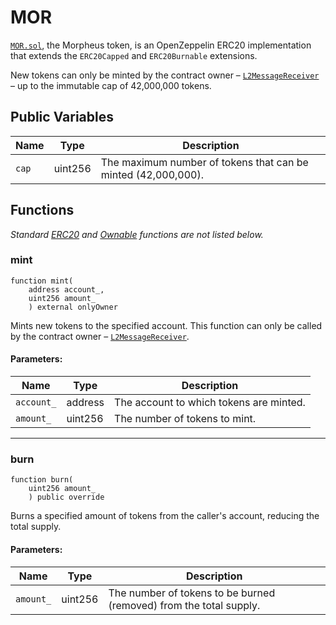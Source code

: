 # MOR

[`MOR.sol`](https://github.com/MorpheusAIs/SmartContracts/blob/main/contracts/MOR.sol), the Morpheus token, is an OpenZeppelin ERC20 implementation that extends the `ERC20Capped` and `ERC20Burnable` extensions.

New tokens can only be minted by the contract owner – [`L2MessageReceiver`](L2MessageReceiver.md) – up to the immutable cap of 42,000,000 tokens.

## Public Variables

| Name  | Type    | Description                                                   |
|-------|---------|---------------------------------------------------------------|
| `cap` | uint256 | The maximum number of tokens that can be minted (42,000,000). |

## Functions

*Standard [ERC20](https://docs.openzeppelin.com/contracts/2.x/api/token/erc20) and [Ownable](https://docs.openzeppelin.com/contracts/2.x/api/ownership#Ownable) functions are not listed below.*

### mint

```solidity
function mint(
    address account_,
    uint256 amount_
    ) external onlyOwner
```

Mints new tokens to the specified account. This function can only be called by the contract owner – [`L2MessageReceiver`](L2MessageReceiver.md).

#### Parameters:

| Name       | Type    | Description                             |
|------------|---------|-----------------------------------------|
| `account_` | address | The account to which tokens are minted. |
| `amount_`  | uint256 | The number of tokens to mint.           |

---

### burn

```solidity
function burn(
    uint256 amount_
    ) public override
```

Burns a specified amount of tokens from the caller's account, reducing the total supply.

#### Parameters:

| Name      | Type    | Description                                                        |
|-----------|---------|--------------------------------------------------------------------|
| `amount_` | uint256 | The number of tokens to be burned (removed) from the total supply. |